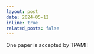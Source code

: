 ```yaml
---
layout: post
date: 2024-05-12
inline: true
related_posts: false
---
```


One paper is accepted by TPAMI!
